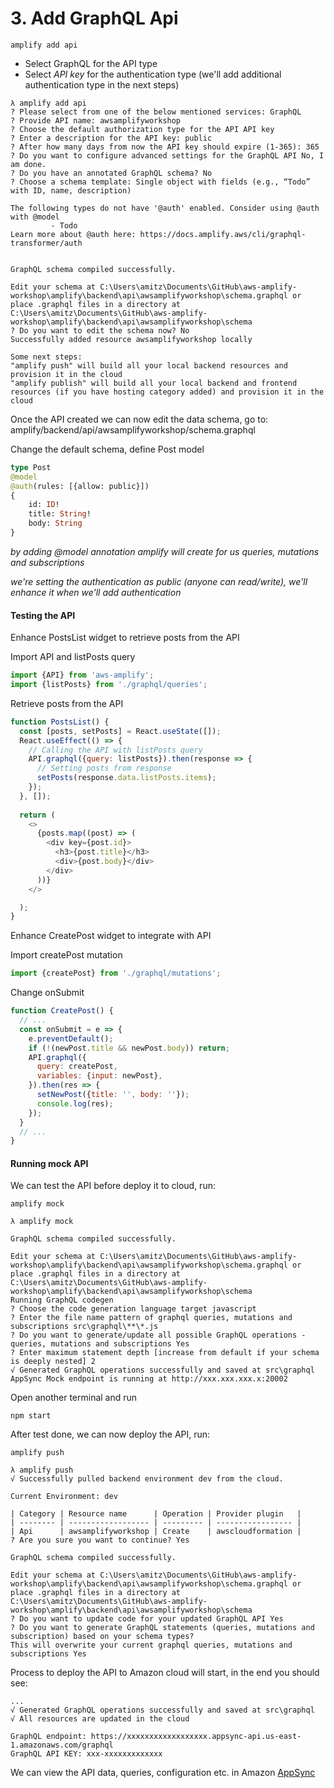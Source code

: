 # 3. Add GraphQL Api

````
amplify add api
````
* Select GraphQL for the API type
* Select _API key_ for the authentication type (we'll add additional authentication type in the next steps)
````
λ amplify add api
? Please select from one of the below mentioned services: GraphQL
? Provide API name: awsamplifyworkshop
? Choose the default authorization type for the API API key
? Enter a description for the API key: public
? After how many days from now the API key should expire (1-365): 365
? Do you want to configure advanced settings for the GraphQL API No, I am done.
? Do you have an annotated GraphQL schema? No
? Choose a schema template: Single object with fields (e.g., “Todo” with ID, name, description)

The following types do not have '@auth' enabled. Consider using @auth with @model
         - Todo
Learn more about @auth here: https://docs.amplify.aws/cli/graphql-transformer/auth


GraphQL schema compiled successfully.

Edit your schema at C:\Users\amitz\Documents\GitHub\aws-amplify-workshop\amplify\backend\api\awsamplifyworkshop\schema.graphql or place .graphql files in a directory at C:\Users\amitz\Documents\GitHub\aws-amplify-workshop\amplify\backend\api\awsamplifyworkshop\schema
? Do you want to edit the schema now? No
Successfully added resource awsamplifyworkshop locally

Some next steps:
"amplify push" will build all your local backend resources and provision it in the cloud
"amplify publish" will build all your local backend and frontend resources (if you have hosting category added) and provision it in the cloud
````

Once the API created we can now edit the data schema, 
go to: amplify/backend/api/awsamplifyworkshop/schema.graphql

Change the default schema, define Post model
````graphql
type Post
@model
@auth(rules: [{allow: public}])
{
    id: ID!
    title: String!
    body: String
}
````

_by adding @model annotation amplify will create for us queries, mutations and subscriptions_

_we're setting the authentication as public (anyone can read/write), we'll enhance it when we'll add authentication_

#### Testing the API

Enhance PostsList widget to retrieve posts from the API

Import API and listPosts query
```javascript
import {API} from 'aws-amplify';
import {listPosts} from './graphql/queries';
```
Retrieve posts from the API
````javascript
function PostsList() {
  const [posts, setPosts] = React.useState([]);
  React.useEffect(() => {
    // Calling the API with listPosts query
    API.graphql({query: listPosts}).then(response => {
      // Setting posts from response
      setPosts(response.data.listPosts.items);
    });
  }, []);
  
  return (
    <>
      {posts.map((post) => (
        <div key={post.id}>
          <h3>{post.title}</h3>
          <div>{post.body}</div>
        </div>
      ))}
    </>

  );
}
````

Enhance CreatePost widget to integrate with API

Import createPost mutation
````javascript
import {createPost} from './graphql/mutations';
````
Change onSubmit
````javascript
function CreatePost() {
  // ...
  const onSubmit = e => {
    e.preventDefault();
    if (!(newPost.title && newPost.body)) return;
    API.graphql({
      query: createPost,
      variables: {input: newPost},
    }).then(res => {
      setNewPost({title: '', body: ''});
      console.log(res);
    });
  }
  // ...
}
````

#### Running mock API

We can test the API before deploy it to cloud, run:
````
amplify mock
````
````
λ amplify mock

GraphQL schema compiled successfully.

Edit your schema at C:\Users\amitz\Documents\GitHub\aws-amplify-workshop\amplify\backend\api\awsamplifyworkshop\schema.graphql or place .graphql files in a directory at C:\Users\amitz\Documents\GitHub\aws-amplify-workshop\amplify\backend\api\awsamplifyworkshop\schema
Running GraphQL codegen
? Choose the code generation language target javascript
? Enter the file name pattern of graphql queries, mutations and subscriptions src\graphql\**\*.js
? Do you want to generate/update all possible GraphQL operations - queries, mutations and subscriptions Yes
? Enter maximum statement depth [increase from default if your schema is deeply nested] 2
√ Generated GraphQL operations successfully and saved at src\graphql
AppSync Mock endpoint is running at http://xxx.xxx.xxx.x:20002
````
Open another terminal and run
```
npm start
```

After test done, we can now deploy the API, run:
````
amplify push
````
````
λ amplify push
√ Successfully pulled backend environment dev from the cloud.

Current Environment: dev

| Category | Resource name      | Operation | Provider plugin   |
| -------- | ------------------ | --------- | ----------------- |
| Api      | awsamplifyworkshop | Create    | awscloudformation |
? Are you sure you want to continue? Yes

GraphQL schema compiled successfully.

Edit your schema at C:\Users\amitz\Documents\GitHub\aws-amplify-workshop\amplify\backend\api\awsamplifyworkshop\schema.graphql or place .graphql files in a directory at C:\Users\amitz\Documents\GitHub\aws-amplify-workshop\amplify\backend\api\awsamplifyworkshop\schema
? Do you want to update code for your updated GraphQL API Yes
? Do you want to generate GraphQL statements (queries, mutations and subscription) based on your schema types?
This will overwrite your current graphql queries, mutations and subscriptions Yes
````
Process to deploy the API to Amazon cloud will start, in the end you should see:
````
...
√ Generated GraphQL operations successfully and saved at src\graphql
√ All resources are updated in the cloud

GraphQL endpoint: https://xxxxxxxxxxxxxxxxxx.appsync-api.us-east-1.amazonaws.com/graphql
GraphQL API KEY: xxx-xxxxxxxxxxxxx
````
We can view the API data, queries, configuration etc. in Amazon [AppSync](https://console.aws.amazon.com/appsync/home?region=us-east-1#/apis)
